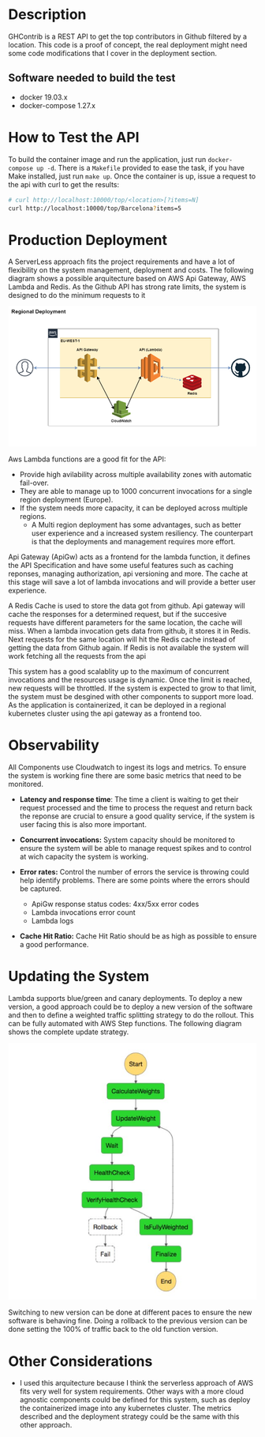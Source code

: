 # Description
GHContrib is a REST API to get the top contributors in Github filtered by a location. This code is a proof of concept, the real deployment might need some code modifications that I cover in the deployment section.

## Software needed to build the test
 * docker 19.03.x
 * docker-compose 1.27.x

# How to Test the API
To build the container image and run the application, just run `docker-compose up -d`. There is a `Makefile` provided to ease the task, if you have Make installed, just run `make up`. Once the container is up, issue a request to the api with curl to get the results:

```bash
# curl http://localhost:10000/top/<location>[?items=N]
curl http://localhost:10000/top/Barcelona?items=5
```

# Production Deployment
A ServerLess approach fits the project requirements and have a lot of flexibility on the system management, deployment and costs. The following diagram shows a possible arquitecture based on AWS Api Gateway, AWS Lambda and Redis. As the Github API has strong rate limits, the system is designed to do the minimum requests to it

![Deployment](docs/Deployment.png)

Aws Lambda functions are a good fit for the API:
 * Provide high avilability across multiple availability zones with automatic fail-over.
 * They are able to manage up to 1000 concurrent invocations for a single region deployment (Europe).
 * If the system needs more capacity, it can be deployed across multiple regions.
   * A Multi region deployment has some advantages, such as better user experience and a increased system resiliency. The counterpart is that the deployments and management requires more effort.

Api Gateway (ApiGw) acts as a frontend for the lambda function, it defines the API Specification and have some useful features such as caching reponses, managing authorization, api versioning and more. The cache at this stage will save a lot of lambda invocations and will provide a better user experience.

A Redis Cache is used to store the data got from github. Api gateway will cache the responses for a determined request, but if the succesive requests have different parameters for the same location, the cache will miss. When a lambda invocation gets data from github, it stores it in Redis. Next requests for the same location will hit the Redis cache instead of getting the data from Github again. If Redis is not available the system will work fetching all the requests from the api

This system has a good scalablity up to the maximum of concurrent invocations and the resources usage is dynamic. Once the limit is reached, new requests will be throttled. If the system is expected to grow to that limit, the system must be desgined with other components to support more load. As the application is containerized, it can be deployed in a regional kubernetes cluster using the api gateway as a frontend too.

# Observability
All Components use Cloudwatch to ingest its logs and metrics. To ensure the system is working fine there are some basic metrics that need to be monitored.

* **Latency and response time**: The time a client is waiting to get their request processed and the time to process the request and return back the reponse are crucial to ensure a good quality service, if the system is user facing this is also more important.

* **Concurrent invocations:** System capacity should be monitored to ensure the system will be able to manage request spikes and to control at wich capacity the system is working.

* **Error rates:** Control the number of errors the service is throwing could help identify problems. There are some points where the errors should be captured.
  * ApiGw response status codes: 4xx/5xx error codes
  * Lambda invocations error count
  * Lambda logs

* **Cache Hit Ratio:** Cache Hit Ratio should be as high as possible to ensure a good performance.


# Updating the System
Lambda supports blue/green and canary deployments. To deploy a new version, a good approach could be to deploy a new version of the software and then to define a weighted traffic splitting strategy to do the rollout. This can be fully automated with AWS Step functions. The following diagram shows the complete update strategy.

![Rollout](docs/Rollout.jpg)

Switching to new version can be done at different paces to ensure the new software is behaving fine. Doing a rollback to the previous version can be done setting the 100% of traffic back to the old function version.

# Other Considerations
 * I used this arquitecture because I think the serverless approach of AWS fits very well for system requirements. Other ways with a more cloud agnostic components could be defined for this system, such as deploy the containerized image into any kubernetes cluster. The metrics described and the deployment strategy could be the same with this other approach.
